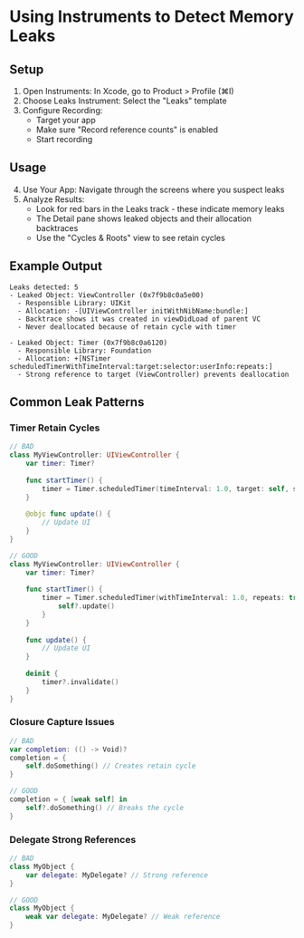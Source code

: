 # Using Instruments to Detect Memory Leaks

## Setup
1. Open Instruments: In Xcode, go to Product > Profile (⌘I)
2. Choose Leaks Instrument: Select the "Leaks" template
3. Configure Recording:
   - Target your app
   - Make sure "Record reference counts" is enabled
   - Start recording

## Usage
4. Use Your App: Navigate through the screens where you suspect leaks
5. Analyze Results:
   - Look for red bars in the Leaks track - these indicate memory leaks
   - The Detail pane shows leaked objects and their allocation backtraces
   - Use the "Cycles & Roots" view to see retain cycles

## Example Output
```
Leaks detected: 5
- Leaked Object: ViewController (0x7f9b8c0a5e00)
  - Responsible Library: UIKit
  - Allocation: -[UIViewController initWithNibName:bundle:]
  - Backtrace shows it was created in viewDidLoad of parent VC
  - Never deallocated because of retain cycle with timer

- Leaked Object: Timer (0x7f9b8c0a6120)
  - Responsible Library: Foundation
  - Allocation: +[NSTimer scheduledTimerWithTimeInterval:target:selector:userInfo:repeats:]
  - Strong reference to target (ViewController) prevents deallocation
```

## Common Leak Patterns

### Timer Retain Cycles
```swift
// BAD
class MyViewController: UIViewController {
    var timer: Timer?
    
    func startTimer() {
        timer = Timer.scheduledTimer(timeInterval: 1.0, target: self, selector: #selector(update), userInfo: nil, repeats: true)
    }
    
    @objc func update() {
        // Update UI
    }
}

// GOOD
class MyViewController: UIViewController {
    var timer: Timer?
    
    func startTimer() {
        timer = Timer.scheduledTimer(withTimeInterval: 1.0, repeats: true) { [weak self] _ in
            self?.update()
        }
    }
    
    func update() {
        // Update UI
    }
    
    deinit {
        timer?.invalidate()
    }
}
```

### Closure Capture Issues
```swift
// BAD
var completion: (() -> Void)?
completion = {
    self.doSomething() // Creates retain cycle
}

// GOOD  
completion = { [weak self] in
    self?.doSomething() // Breaks the cycle
}
```

### Delegate Strong References
```swift
// BAD
class MyObject {
    var delegate: MyDelegate? // Strong reference
}

// GOOD
class MyObject {
    weak var delegate: MyDelegate? // Weak reference
}
```